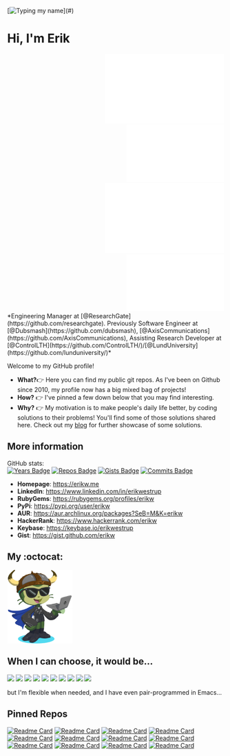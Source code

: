 <!-- Empty line needed before code block -->
<!--
<h3>

```python
from collections import namedtuple as NT
print("Hi, I'm {0.firstname}".format(NT("SoftwareEngineer", "firstname lastname")("Erik", "Westrup")))

```
</h3>
-->

[![Typing my name](https://readme-typing-svg.herokuapp.com/?multiline=true&size=12&width=650&color=FE3A83&lines=from%20collections%20import%20namedtuple%20as%20NT;print(%22Hi,%20I%27m%20{0.fname}%22.format(NT(%22SoftwareEngineer%22,%20%22fname%20lname%22)(%22Erik%22,%20%22Westrup%22))))](#)
# Hi, I'm Erik
<!--
<a href="#" title="Erik's GitHub Stats">
<img src="https://github-readme-stats.vercel.app/api?username=erikw&count_private=true&show_icons=true&theme=radical&custom_title=Erik%27s%20Public%20GitHub%20Stats" title="Erik's GitHub Stats" align="right" width="60%" alt="Erik's GitHub Stats" /> 
<img src="https://github-readme-stats.vercel.app/api/top-langs?username=erikw&layout=compact&langs_count=10&hide=html&custom_title=Erik%27s%20Top%20Languages&theme=radical" title="Erik's Top Programming Languages" align="right" width="40%" alt="Erik's Top Programming Languages" />
-->
<!--
<img src="https://github-readme-stats-erikw.vercel.app/api?username=erikw&count_private=true&show_icons=true&theme=radical&custom_title=Erik%27s%20Public%20GitHub%20Stats" title="Erik's GitHub Stats" align="right" width="60%" alt="Erik's GitHub Stats" /> 
<img src="https://github-readme-stats-erikw.vercel.app/api/top-langs?username=erikw&layout=compact&langs_count=10&hide=html&custom_title=Erik%27s%20Top%20Languages&theme=radical" title="Erik's Top Programming Languages" align="right" width="40%" alt="Erik's Top Programming Languages" />

<img src="https://github.com/erikw/github-stats/blob/master/generated/overview.svg" title="Erik's GitHub Stats" align="right" width="55%" alt="Erik's GitHub Stats" /> 
<img src="https://github.com/erikw/github-stats/blob/master/generated/languages.svg" title="Erik's Top Programming Languages" align="right" width="45%" alt="Erik's Top Programming Languages" />

</a>
-->

<div align="right">
  <a href="https://github.com/erikw/github-stats#gh-dark-mode-only">
    <img src="https://github.com/erikw/github-stats/blob/master/generated/overview.svg#gh-dark-mode-only"  width="55%" alt="Erik's GitHub Stats" />
    <img src="https://github.com/erikw/github-stats/blob/master/generated/languages.svg#gh-dark-mode-only" width="45%" alt="Erik's Top Programming Languages" />
  </a>
  <a href="https://github.com/erikw/github-stats#gh-light-mode-only">
    <img src="https://github.com/erikw/github-stats/blob/master/generated/overview.svg#gh-dark-mode-only#gh-light-mode-only"  width="55%" alt="Erik's GitHub Stats" />
    <img src="https://github.com/erikw/github-stats/blob/master/generated/languages.svg#gh-dark-mode-only#gh-light-mode-only" width="45%" alt="Erik's Top Programming Languages" />
  </a>
</div>
*Engineering Manager at [@ResearchGate](https://github.com/researchgate). Previously Software Engineer at [@Dubsmash](https://github.com/dubsmash), [@AxisCommunications](https://github.com/AxisCommunications), Assisting Research Developer at [@ControlLTH](https://github.com/ControlLTH/)/[@LundUniversity](https://github.com/lunduniversity/)*

Welcome to my GitHub profile!

* **What?**:point_right: Here you can find my public git repos. As I've been on Github since 2010, my profile now has a big mixed bag of projects!
* **How?** :point_right: I've pinned a few down below that you may find interesting.
* **Why?** :point_right: My motivation is to make people's daily life better, by coding solutions to their problems! You'll find some of those solutions shared here. Check out my [blog](https://erikw.me/blog) for further showcase of some solutions.




## More information
GitHub stats:<br>
[![Years Badge](https://badges.pufler.dev/years/erikw)](#)
[![Repos Badge](https://badges.pufler.dev/repos/erikw)](https://github.com/erikw?tab=repositories)
[![Gists Badge](https://badges.pufler.dev/gists/erikw)](https://gist.github.com/erikw)
[![Commits Badge](https://badges.pufler.dev/commits/all/erikw)](#)



- **Homepage**: <https://erikw.me>
- **LinkedIn**: <https://www.linkedin.com/in/erikwestrup>
- **RubyGems**: <https://rubygems.org/profiles/erikw>
- **PyPi**: <https://pypi.org/user/erikw>
- **AUR**: <https://aur.archlinux.org/packages?SeB=M&K=erikw>
- **HackerRank**: <https://www.hackerrank.com/erikw>
- **Keybase**: <https://keybase.io/erikwestrup>
- **Gist**: <https://gist.github.com/erikw>


## My :octocat:
<a href="https://myoctocat.com/">
  <img align="center" src="/erik_octocat.png" width="30%" alt="My OctoCat" />
</a>

## When I can choose, it would be...
<!-- Logos from https://github.com/simple-icons/simple-icons/blob/develop/slugs.md -->
[![](https://img.shields.io/badge/OS-Linux/macOS-informational?style=flat&color=2bbc8a&logo=archlinux)](#)
[![](https://img.shields.io/badge/Mobile%20OS-Android-informational?style=flat&color=2bbc8a&logo=android)](#)
[![](https://img.shields.io/badge/Editor-vim-informational?style=flat&&color=2bbc8a&logo=vim)](#)
[![](https://img.shields.io/badge/Indentation-\\t-informational?style=flat&&color=2bbc8a&logo=accenture)](#)
[![](https://img.shields.io/badge/Shell-zsh-informational?style=flat&&color=2bbc8a&logo=gnubash)](#)
[![](https://img.shields.io/badge/Web%20Browser-Firefox-informational?style=flat&&color=2bbc8a&logo=firefoxbrowser)](#)
[![](https://img.shields.io/badge/Theme-solarized-informational?style=flat&&color=2bbc8a&logo=awesomelists)](https://ethanschoonover.com/solarized/)
[![](https://img.shields.io/badge/Code%20Review-Gerrit-informational?style=flat&&color=2bbc8a&logo=gerrit)](https://www.gerritcodereview.com/)
[![](https://img.shields.io/badge/Programming%20Language-Best%201%204%20the%20job-informational?style=flat&&color=2bbc8a&logo=pastebin)](#)
[![](https://img.shields.io/badge/Music-Electronic-informational?style=flat&&color=2bbc8a&logo=applemusic)](#)

but I'm flexible when needed, and I have even pair-programmed in Emacs...

## Pinned Repos
<!-- Syntax: https://github.com/anuraghazra/github-readme-stats/discussions/1684#discussioncomment-2670295 -->
[![Readme Card](https://github-readme-stats.vercel.app/api/pin/?username=erikw&repo=tmux-powerline&theme=dark#gh-dark-mode-only)](https://github.com/erikw/tmux-powerline#gh-dark-mode-only)
[![Readme Card](https://github-readme-stats.vercel.app/api/pin/?username=erikw&repo=tmux-powerline&theme=default#gh-light-mode-only)](https://github.com/erikw/tmux-powerline#gh-light-mode-only)
[![Readme Card](https://github-readme-stats.vercel.app/api/pin/?username=erikw&repo=dotfiles&theme=dark#gh-dark-mode-only)](https://github.com/erikw/dotfiles#gh-dark-mode-only)
[![Readme Card](https://github-readme-stats.vercel.app/api/pin/?username=erikw&repo=dotfiles&theme=default#gh-light-mode-only)](https://github.com/erikw/dotfiles#gh-light-mode-only)
[![Readme Card](https://github-readme-stats.vercel.app/api/pin/?username=erikw&repo=restic-automatic-backup-scheduler&theme=dark#gh-dark-mode-only)](https://github.com/erikw/restic-automatic-backup-scheduler#gh-dark-mode-only)
[![Readme Card](https://github-readme-stats.vercel.app/api/pin/?username=erikw&repo=restic-automatic-backup-scheduler&theme=default#gh-light-mode-only)](https://github.com/erikw/restic-automatic-backup-scheduler#gh-light-mode-only)
[![Readme Card](https://github-readme-stats.vercel.app/api/pin/?username=erikw&repo=jekyll-google_search_console_verification_file&theme=dark#gh-dark-mode-only)](https://github.com/erikw/jekyll-google_search_console_verification_file#gh-dark-mode-only)
[![Readme Card](https://github-readme-stats.vercel.app/api/pin/?username=erikw&repo=jekyll-google_search_console_verification_file&theme=default#gh-light-mode-only)](https://github.com/erikw/jekyll-google_search_console_verification_file#gh-light-mode-only)
[![Readme Card](https://github-readme-stats.vercel.app/api/pin/?username=erikw&repo=nestedtext-ruby&theme=dark#gh-dark-mode-only)](https://github.com/erikw/nestedtext-ruby#gh-dark-mode-only)
[![Readme Card](https://github-readme-stats.vercel.app/api/pin/?username=erikw&repo=nestedtext-ruby&theme=default#gh-light-mode-only)](https://github.com/erikw/nestedtext-ruby#gh-light-mode-only)
[![Readme Card](https://github-readme-stats.vercel.app/api/pin/?username=Tardsquad&repo=tardsquad-discord-bot&theme=dark#gh-dark-mode-only)](https://github.com/Tardsquad/tardsquad-discord-bot#gh-dark-mode-only)
[![Readme Card](https://github-readme-stats.vercel.app/api/pin/?username=Tardsquad&repo=tardsquad-discord-bot&theme=default#gh-light-mode-only)](https://github.com/Tardsquad/tardsquad-discord-bot#gh-light-mode-only)


<!-- unused
![Activity Graph](https://activity-graph.herokuapp.com/graph?username=erikw&hide_border=true&theme=redical)
<a href="#" title="GitHub Streak"><img src="https://github-readme-streak-stats.herokuapp.com/?user=erikw" align="right" width="45%" /></a>
-->
